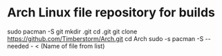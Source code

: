 # Arch Linux file repository for builds

sudo pacman -S git
mkdir .git
cd .git
git clone https://github.com/Timberstorm/Arch.git
cd Arch
sudo -s
pacman -S --needed - < (Name of file from list)
